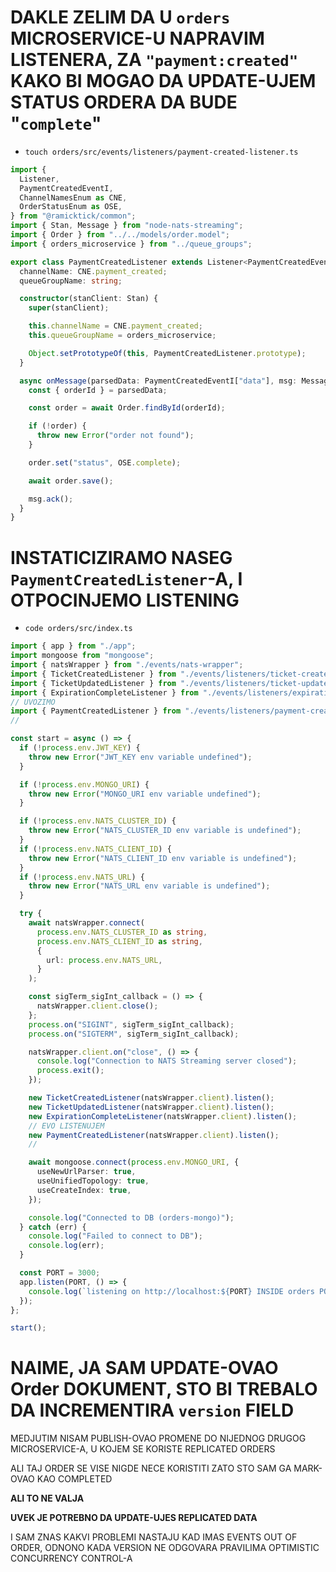 # DAKLE ZELIM DA U `orders` MICROSERVICE-U NAPRAVIM LISTENERA, ZA `"payment:created"` KAKO BI MOGAO DA UPDATE-UJEM STATUS ORDERA DA BUDE "`complete`"

- `touch orders/src/events/listeners/payment-created-listener.ts`

```ts
import {
  Listener,
  PaymentCreatedEventI,
  ChannelNamesEnum as CNE,
  OrderStatusEnum as OSE,
} from "@ramicktick/common";
import { Stan, Message } from "node-nats-streaming";
import { Order } from "../../models/order.model";
import { orders_microservice } from "../queue_groups";

export class PaymentCreatedListener extends Listener<PaymentCreatedEventI> {
  channelName: CNE.payment_created;
  queueGroupName: string;

  constructor(stanClient: Stan) {
    super(stanClient);

    this.channelName = CNE.payment_created;
    this.queueGroupName = orders_microservice;

    Object.setPrototypeOf(this, PaymentCreatedListener.prototype);
  }

  async onMessage(parsedData: PaymentCreatedEventI["data"], msg: Message) {
    const { orderId } = parsedData;

    const order = await Order.findById(orderId);

    if (!order) {
      throw new Error("order not found");
    }

    order.set("status", OSE.complete);

    await order.save();

    msg.ack();
  }
}

```

# INSTATICIZIRAMO NASEG `PaymentCreatedListener`-A, I OTPOCINJEMO LISTENING

- `code orders/src/index.ts`

```ts
import { app } from "./app";
import mongoose from "mongoose";
import { natsWrapper } from "./events/nats-wrapper";
import { TicketCreatedListener } from "./events/listeners/ticket-created-listener";
import { TicketUpdatedListener } from "./events/listeners/ticket-updated-listener";
import { ExpirationCompleteListener } from "./events/listeners/expiration-complete-listener";
// UVOZIMO
import { PaymentCreatedListener } from "./events/listeners/payment-created-listener";
//

const start = async () => {
  if (!process.env.JWT_KEY) {
    throw new Error("JWT_KEY env variable undefined");
  }

  if (!process.env.MONGO_URI) {
    throw new Error("MONGO_URI env variable undefined");
  }

  if (!process.env.NATS_CLUSTER_ID) {
    throw new Error("NATS_CLUSTER_ID env variable is undefined");
  }
  if (!process.env.NATS_CLIENT_ID) {
    throw new Error("NATS_CLIENT_ID env variable is undefined");
  }
  if (!process.env.NATS_URL) {
    throw new Error("NATS_URL env variable is undefined");
  }

  try {
    await natsWrapper.connect(
      process.env.NATS_CLUSTER_ID as string,
      process.env.NATS_CLIENT_ID as string,
      {
        url: process.env.NATS_URL,
      }
    );

    const sigTerm_sigInt_callback = () => {
      natsWrapper.client.close();
    };
    process.on("SIGINT", sigTerm_sigInt_callback);
    process.on("SIGTERM", sigTerm_sigInt_callback);

    natsWrapper.client.on("close", () => {
      console.log("Connection to NATS Streaming server closed");
      process.exit();
    });

    new TicketCreatedListener(natsWrapper.client).listen();
    new TicketUpdatedListener(natsWrapper.client).listen();
    new ExpirationCompleteListener(natsWrapper.client).listen();
    // EVO LISTENUJEM
    new PaymentCreatedListener(natsWrapper.client).listen();
    //

    await mongoose.connect(process.env.MONGO_URI, {
      useNewUrlParser: true,
      useUnifiedTopology: true,
      useCreateIndex: true,
    });

    console.log("Connected to DB (orders-mongo)");
  } catch (err) {
    console.log("Failed to connect to DB");
    console.log(err);
  }

  const PORT = 3000;
  app.listen(PORT, () => {
    console.log(`listening on http://localhost:${PORT} INSIDE orders POD`);
  });
};

start();
```

# NAIME, JA SAM UPDATE-OVAO Order DOKUMENT, STO BI TREBALO DA INCREMENTIRA `version` FIELD

MEDJUTIM NISAM PUBLISH-OVAO PROMENE DO NIJEDNOG DRUGOG MICROSERVICE-A, U KOJEM SE KORISTE REPLICATED ORDERS

ALI TAJ ORDER SE VISE NIGDE NECE KORISTITI ZATO STO SAM GA MARK-OVAO KAO COMPLETED

**ALI TO NE VALJA**

**UVEK JE POTREBNO DA UPDATE-UJES REPLICATED DATA**

I SAM ZNAS KAKVI PROBLEMI NASTAJU KAD IMAS EVENTS OUT OF ORDER, ODNONO KADA VERSION NE ODGOVARA PRAVILIMA OPTIMISTIC CONCURRENCY CONTROL-A
